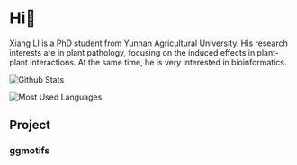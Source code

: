 # Hi👋
Xiang LI is a PhD student from Yunnan Agricultural University. His research interests are in plant pathology, focusing on the induced effects in plant-plant interactions. At the same time, he is very interested in bioinformatics.

![Github Stats](https://github-readme-stats.vercel.app/api?username=lixiang117423&show_icons=true&theme=dark&count_private=true)

![Most Used Languages](https://github-readme-stats.vercel.app/api/top-langs/?username=lixiang117423&theme=dark&layout=compact)


##  Project
### ggmotifs


